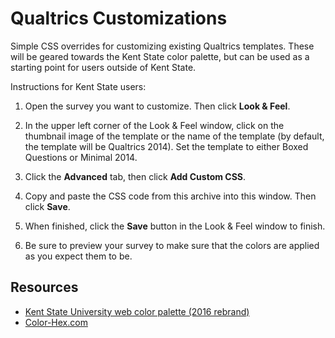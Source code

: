 # Qualtrics Customizations
Simple CSS overrides for customizing existing Qualtrics templates. These will be geared towards the Kent State color palette, but can be used as a starting point for users outside of Kent State.


Instructions for Kent State users:

1. Open the survey you want to customize. Then click **Look & Feel**.

2. In the upper left corner of the Look & Feel window, click on the thumbnail image of the template or the name of the template (by default, the template will be Qualtrics 2014). Set the template to either Boxed Questions or Minimal 2014.

3. Click the **Advanced** tab, then click **Add Custom CSS**.

4. Copy and paste the CSS code from this archive into this window. Then click **Save**.

5. When finished, click the **Save** button in the Look & Feel window to finish.

6. Be sure to preview your survey to make sure that the colors are applied as you expect them to be.

## Resources
- [Kent State University web color palette (2016 rebrand)](http://www.kent.edu/webteam/color-palettes)
- [Color-Hex.com](http://www.color-hex.com/)
